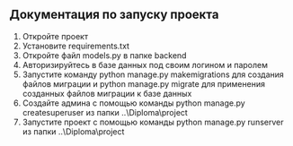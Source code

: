 ## Документация по запуску проекта

1) Откройте проект
2) Установите requirements.txt
3) Откройте файл models.py в папке backend
4) Авторизируйтесь в базе данных под своим логином и паролем
5) Запустите команду python manage.py makemigrations для создания файлов миграции и
python manage.py migrate для применения созданных файлов миграции к базе данных
6) Создайте админа с помощью команды python manage.py createsuperuser из папки ..\Diploma\project
7) Запустите проект с помощью команды python manage.py runserver из папки ..\Diploma\project